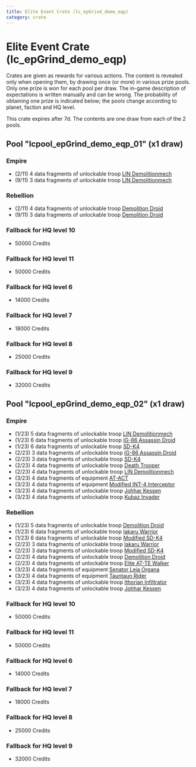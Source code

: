 ```yaml
---
title: Elite Event Crate (lc_epGrind_demo_eqp)
category: crate
---
```


# Elite Event Crate (lc_epGrind_demo_eqp)

Crates are given as rewards for various actions. The content is revealed only when opening them, by drawing once (or more) in various prize pools. Only one prize is won for each pool per draw. The in-game description of expectations is written manually and can be wrong. The probability of obtaining one prize is indicated below; the pools change according to planet, faction and HQ level.

This crate expires after 7d. The contents are one draw from each of the 2 pools.

## Pool "lcpool_epGrind_demo_eqp_01" (x1 draw)

### Empire

  * (2/11) 4 data fragments of unlockable troop [LIN Demolitionmech](EmpireDemoDroid)
  * (9/11) 3 data fragments of unlockable troop [LIN Demolitionmech](EmpireDemoDroid)

### Rebellion

  * (2/11) 4 data fragments of unlockable troop [Demolition Droid](RebelDemoDroid)
  * (9/11) 3 data fragments of unlockable troop [Demolition Droid](RebelDemoDroid)

### Fallback for HQ level 10

  * 50000 Credits

### Fallback for HQ level 11

  * 50000 Credits

### Fallback for HQ level 6

  * 14000 Credits

### Fallback for HQ level 7

  * 18000 Credits

### Fallback for HQ level 8

  * 25000 Credits

### Fallback for HQ level 9

  * 32000 Credits

## Pool "lcpool_epGrind_demo_eqp_02" (x1 draw)

### Empire

  * (1/23) 5 data fragments of unlockable troop [LIN Demolitionmech](EmpireDemoDroid)
  * (1/23) 6 data fragments of unlockable troop [IG-86 Assassin Droid](IG86Droid)
  * (1/23) 6 data fragments of unlockable troop [SD-K4](HeroEmpireSpiderDroid)
  * (2/23) 3 data fragments of unlockable troop [IG-86 Assassin Droid](IG86Droid)
  * (2/23) 3 data fragments of unlockable troop [SD-K4](HeroEmpireSpiderDroid)
  * (2/23) 4 data fragments of unlockable troop [Death Trooper](HeroDeathTrooper)
  * (2/23) 4 data fragments of unlockable troop [LIN Demolitionmech](EmpireDemoDroid)
  * (3/23) 4 data fragments of equipment [AT-ACT](eqpEmpireCargoGreatDane)
  * (3/23) 4 data fragments of equipment [Modified INT-4 Interceptor](eqpEmpireArcticINT4)
  * (3/23) 4 data fragments of unlockable troop [Johhar Kessen](EmpireJohhar)
  * (3/23) 4 data fragments of unlockable troop [Kubaz Invader](KubazInvader)

### Rebellion

  * (1/23) 5 data fragments of unlockable troop [Demolition Droid](RebelDemoDroid)
  * (1/23) 6 data fragments of unlockable troop [Iakaru Warrior](IakaruWarrior)
  * (1/23) 6 data fragments of unlockable troop [Modified SD-K4](HeroRebelSpiderDroid)
  * (2/23) 3 data fragments of unlockable troop [Iakaru Warrior](IakaruWarrior)
  * (2/23) 3 data fragments of unlockable troop [Modified SD-K4](HeroRebelSpiderDroid)
  * (2/23) 4 data fragments of unlockable troop [Demolition Droid](RebelDemoDroid)
  * (2/23) 4 data fragments of unlockable troop [Elite AT-TE Walker](HeroATTE)
  * (3/23) 4 data fragments of equipment [Senator Leia Organa](eqpRebelDiplomat)
  * (3/23) 4 data fragments of equipment [Tauntaun Rider](eqpRebelTauntaun)
  * (3/23) 4 data fragments of unlockable troop [Ithorian Infiltrator](IthorianInfiltrator)
  * (3/23) 4 data fragments of unlockable troop [Johhar Kessen](RebelJohhar)

### Fallback for HQ level 10

  * 50000 Credits

### Fallback for HQ level 11

  * 50000 Credits

### Fallback for HQ level 6

  * 14000 Credits

### Fallback for HQ level 7

  * 18000 Credits

### Fallback for HQ level 8

  * 25000 Credits

### Fallback for HQ level 9

  * 32000 Credits